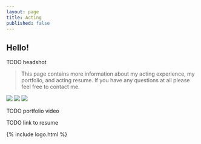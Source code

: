 ```yaml
---
layout: page
title: Acting
published: false
---
```



## Hello!


TODO headshot

> This page contains more information about my acting experience, my portfolio, and acting resume. If you have any questions at all please feel free to contact me.


![]("/public/img/sig.png")
![]("/public/img/profile/full_transparent.png")
![]("/public/img/profile/headshot_white.png")


TODO portfolio video

TODO link to resume

{% include logo.html %}
